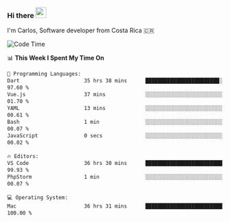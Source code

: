 ### Hi there <img src="https://media.giphy.com/media/hvRJCLFzcasrR4ia7z/giphy.gif" width="25px" height="25px">

I'm Carlos, Software developer from Costa Rica 🇨🇷

[//]: # (<a href="https://app.daily.dev/carum98"><img src="https://github.com/carum98/carum98/blob/main/devcard.svg" width="400" alt="Carlos Umaña Acevedo's Dev Card"/></a>)


<!--START_SECTION:waka-->
![Code Time](http://img.shields.io/badge/Code%20Time-12%2C214%20hrs%2028%20mins-blue)

📊 **This Week I Spent My Time On** 

```text
💬 Programming Languages: 
Dart                     35 hrs 38 mins      ████████████████████████░   97.60 % 
Vue.js                   37 mins             ░░░░░░░░░░░░░░░░░░░░░░░░░   01.70 % 
YAML                     13 mins             ░░░░░░░░░░░░░░░░░░░░░░░░░   00.61 % 
Bash                     1 min               ░░░░░░░░░░░░░░░░░░░░░░░░░   00.07 % 
JavaScript               0 secs              ░░░░░░░░░░░░░░░░░░░░░░░░░   00.02 % 

🔥 Editors: 
VS Code                  36 hrs 30 mins      █████████████████████████   99.93 % 
PhpStorm                 1 min               ░░░░░░░░░░░░░░░░░░░░░░░░░   00.07 % 

💻 Operating System: 
Mac                      36 hrs 31 mins      █████████████████████████   100.00 % 
```


<!--END_SECTION:waka-->
